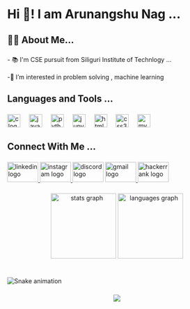 
<h1 align="left">Hi 👋!  I am Arunangshu Nag ...</h1>

###

<h2 align="left">👩‍💻 About Me...</h2>

###

<p align="left">- 📚 I'm CSE pursuit from Siliguri Institute of Technlogy ...<br><br>-🔭 I’m interested in problem solving , machine learning</p>

###

<h2 align="left">Languages and Tools ...</h2>

###

<div align="left">
  <img src="https://cdn.jsdelivr.net/gh/devicons/devicon/icons/c/c-original.svg" height="30" alt="c logo"  />
  <img width="12" />
  <img src="https://cdn.jsdelivr.net/gh/devicons/devicon/icons/java/java-original.svg" height="30" alt="java logo"  />
  <img width="12" />
  <img src="https://cdn.jsdelivr.net/gh/devicons/devicon/icons/python/python-original.svg" height="30" alt="python logo"  />
  <img width="12" />
  <img src="https://cdn.jsdelivr.net/gh/devicons/devicon/icons/jupyter/jupyter-original.svg" height="30" alt="jupyter logo"  />
  <img width="12" />
  <img src="https://cdn.jsdelivr.net/gh/devicons/devicon/icons/html5/html5-original.svg" height="30" alt="html5 logo"  />
  <img width="12" />
  <img src="https://cdn.jsdelivr.net/gh/devicons/devicon/icons/css3/css3-original.svg" height="30" alt="css3 logo"  />
  <img width="12" />
  <img src="https://cdn.jsdelivr.net/gh/devicons/devicon/icons/mysql/mysql-original.svg" height="30" alt="mysql logo"  />
</div>

###

<h2 align="left">Connect With Me ...</h2>

###

<div align="left">
  <a href="https://www.linkedin.com/in/arunangshu-nag-2760a7271/" target="_blank">
    <img src="https://raw.githubusercontent.com/maurodesouza/profile-readme-generator/master/src/assets/icons/social/linkedin/default.svg" width="71" height="46" alt="linkedin logo"  />
  </a>
  <a href="https://www.instagram.com/itszanshu?igsh=eTdwZDh4bnJidDg1" target="_blank">
  <img src="https://raw.githubusercontent.com/maurodesouza/profile-readme-generator/master/src/assets/icons/social/instagram/default.svg" width="71" height="46" alt="instagram logo"  />
   </a>
  <img src="https://raw.githubusercontent.com/maurodesouza/profile-readme-generator/master/src/assets/icons/social/discord/default.svg" width="71" height="46" alt="discord logo"  />
  <a href="arunangshunag36@gmail.com" target="_blank">
    <img src="https://raw.githubusercontent.com/maurodesouza/profile-readme-generator/master/src/assets/icons/social/gmail/default.svg" width="71" height="46" alt="gmail logo"  />
  </a>
  <a href="https://www.hackerrank.com/profile/arunangshunag36" target="_blank">
    <img src="https://raw.githubusercontent.com/maurodesouza/profile-readme-generator/master/src/assets/icons/social/hackerrank/default.svg" width="71" height="46" alt="hackerrank logo"  />
  </a>
</div>

###

<div align="center">
  <img src="https://github-readme-stats.vercel.app/api?username=arunangshunag&hide_title=false&hide_rank=false&show_icons=true&include_all_commits=true&count_private=true&disable_animations=false&theme=dracula&locale=en&hide_border=false" height="150" alt="stats graph"  />
  <img src="https://github-readme-stats.vercel.app/api/top-langs?username=arunangshunag&locale=en&hide_title=false&layout=compact&card_width=320&langs_count=5&theme=dracula&hide_border=false" height="150" alt="languages graph"  />
</div>

###

<br clear="both">

<img src="https://raw.githubusercontent.com/arunangshunag/arunangshunag/output/snake.svg" alt="Snake animation" />

###

<div align="center">
  <img src="https://visitor-badge.laobi.icu/badge?page_id=arunangshunag.arunangshunag&left_text=Profile%20Visitors"  />
</div>

###
<!--
**arunangshunag/arunangshunag** is a ✨ _special_ ✨ repository because its `README.md` (this file) appears on your GitHub profile.

